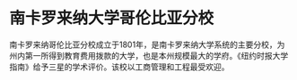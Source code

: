 # 南卡罗来纳大学哥伦比亚分校

南卡罗来纳哥伦比亚分校成立于1801年，是南卡罗来纳大学系统的主要分校，为州内第一所得到教育费用拨款的大学，也是本州规模最大的学府。《纽约时报大学指南》给予三星的学术评价。该校以工商管理和工程最受欢迎。